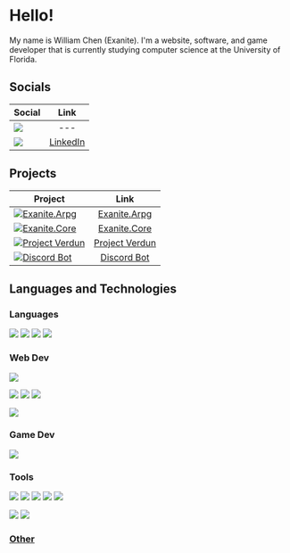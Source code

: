 # Hello!

My name is William Chen (Exanite). I'm a website, software, and game developer that is currently studying computer science at the University of Florida.

## Socials

| Social                                                                                                                                                                         |                         Link                          |
|--------------------------------------------------------------------------------------------------------------------------------------------------------------------------------|:-----------------------------------------------------:|
| [![](https://img.shields.io/badge/Discord-Exanite%230996-informational?style=flat&logo=discord&logoColor=white&color=5865f2)](https://discordapp.com/users/253338867950813194) |                          ---                          |
| [![](https://img.shields.io/badge/LinkedIn-William%20Chen-informational?style=flat&logo=linkedin&logoColor=white&color=0073cc)](https://www.linkedin.com/in/wchen-exanite)     | [LinkedIn](https://www.linkedin.com/in/wchen-exanite) |

## Projects

| Project                                                                                                                                                                    |                            Link                            |
|----------------------------------------------------------------------------------------------------------------------------------------------------------------------------|:----------------------------------------------------------:|
| [![Exanite.Arpg](https://img.shields.io/badge/Exanite-Exanite.Arpg-informational?style=flat&logoColor=white&color=3cad0f)](https://github.com/Exanite/Exanite.Arpg)        |  [Exanite.Arpg](https://github.com/Exanite/Exanite.Arpg)   |
| [![Exanite.Core](https://img.shields.io/badge/Exanite-Exanite.Core-informational?style=flat&logoColor=white&color=3cad0f)](https://github.com/Exanite/Exanite.Core)        |  [Exanite.Core](https://github.com/Exanite/Exanite.Core)   |
| [![Project Verdun](https://img.shields.io/badge/Exanite-Project%20Verdun-informational?style=flat&logoColor=white&color=f05032)](https://github.com/Exanite/ProjectVerdun) | [Project Verdun](https://github.com/Exanite/ProjectVerdun) |
| [![Discord Bot](https://img.shields.io/badge/Exanite-Discord%20Bot-informational?style=flat&logoColor=white&color=5865f2)](https://github.com/Exanite/DiscordBot)          |    [Discord Bot](https://github.com/Exanite/DiscordBot)    |

## Languages and Technologies

### Languages

[![](https://img.shields.io/badge/Language-C%23-informational?style=flat&logo=c-sharp&logoColor=white&color=3cad0f)](#)
[![](https://img.shields.io/badge/Language-Typescript-informational?style=flat&logo=typescript&logoColor=white&color=0073cc)](#)
[![](https://img.shields.io/badge/Language-CSS-informational?style=flat&logo=css3&logoColor=white&color=0073cc)](#)
[![](https://img.shields.io/badge/Language-HTML-informational?style=flat&logo=html5&logoColor=white&color=f05032)](#)

### Web Dev

[![](https://img.shields.io/badge/Framework-ASP.NET%20Core-informational?style=flat&logo=dotnet&logoColor=white&color=6f42c1)](#)

[![](https://img.shields.io/badge/Framework-Next.js-informational?style=flat&logo=nextdotjs&logoColor=white&color=1b1f23)](#)
[![](https://img.shields.io/badge/Framework-React.js-informational?style=flat&logo=react&logoColor=white&color=1ecbfa)](#)
[![](https://img.shields.io/badge/Framework-Vue.js-informational?style=flat&logo=vuedotjs&logoColor=white&color=41b883)](#)

[![](https://img.shields.io/badge/Framework-Tailwind%20CSS-informational?style=flat&logo=tailwind-css&logoColor=white&color=38b2ac)](#)

### Game Dev

[![](https://img.shields.io/badge/Engine-Unity-informational?style=flat&logo=unity&logoColor=white&color=1b1f23)](#)

### Tools

[![](https://img.shields.io/badge/Tool-Git-informational?style=flat&logo=git&logoColor=white&color=f05032)](#)
[![](https://img.shields.io/badge/Tool-Github-informational?style=flat&logo=github&logoColor=white&color=1b1f23)](#)
[![](https://img.shields.io/badge/Tool-Github%20Actions-informational?style=flat&logo=github-actions&logoColor=white&color=0073cc)](#)
[![](https://img.shields.io/badge/Tool-SourceTree-informational?style=flat&logo=atlassian&logoColor=white&color=0073cc)](#)
[![](https://img.shields.io/badge/Tool-Docker-informational?style=flat&logo=docker&logoColor=white&color=0073cc)](#)

[![](https://img.shields.io/badge/IDE-Jetbrains%20Rider-informational?style=flat&logo=rider&logoColor=white&color=1b1f23)](#)
[![](https://img.shields.io/badge/OS-Windows-informational?style=flat&logo=windows&logoColor=white&color=0073cc)](#)

### [Other](https://github.com/Exanite/Exanite/blob/main/tech.md)
